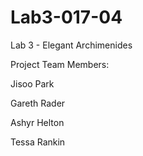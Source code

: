 # Lab3-017-04
Lab 3 - Elegant Archimenides

Project Team Members:

Jisoo Park

Gareth Rader

Ashyr Helton

Tessa Rankin


